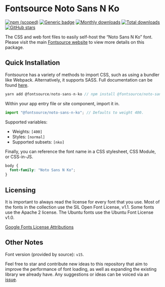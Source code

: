 # Fontsource Noto Sans N Ko

[![npm (scoped)](https://img.shields.io/npm/v/@fontsource/noto-sans-n-ko?color=brightgreen)](https://www.npmjs.com/package/@fontsource/noto-sans-n-ko) [![Generic badge](https://img.shields.io/badge/fontsource-passing-brightgreen)](https://github.com/fontsource/fontsource) [![Monthly downloads](https://badgen.net/npm/dm/@fontsource/noto-sans-n-ko)](https://github.com/fontsource/fontsource) [![Total downloads](https://badgen.net/npm/dt/@fontsource/noto-sans-n-ko)](https://github.com/fontsource/fontsource) [![GitHub stars](https://img.shields.io/github/stars/fontsource/fontsource.svg?style=social&label=Star)](https://github.com/fontsource/fontsource/stargazers)

The CSS and web font files to easily self-host the “Noto Sans N Ko” font. Please visit the main [Fontsource website](https://fontsource.org/fonts/noto-sans-n-ko) to view more details on this package.

## Quick Installation

Fontsource has a variety of methods to import CSS, such as using a bundler like Webpack. Alternatively, it supports SASS. Full documentation can be found [here](https://fontsource.org/docs/introduction).

```javascript
yarn add @fontsource/noto-sans-n-ko // npm install @fontsource/noto-sans-n-ko
```

Within your app entry file or site component, import it in.

```javascript
import "@fontsource/noto-sans-n-ko"; // Defaults to weight 400.
```

Supported variables:

- Weights: `[400]`
- Styles: `[normal]`
- Supported subsets: `[nko]`

Finally, you can reference the font name in a CSS stylesheet, CSS Module, or CSS-in-JS.

```css
body {
  font-family: "Noto Sans N Ko";
}
```

## Licensing

It is important to always read the license for every font that you use.
Most of the fonts in the collection use the SIL Open Font License, v1.1. Some fonts use the Apache 2 license. The Ubuntu fonts use the Ubuntu Font License v1.0.

[Google Fonts License Attributions](https://fonts.google.com/attribution)

## Other Notes

Font version (provided by source): `v15`.

Feel free to star and contribute new ideas to this repository that aim to improve the performance of font loading, as well as expanding the existing library we already have. Any suggestions or ideas can be voiced via an [issue](https://github.com/fontsource/fontsource/issues).
